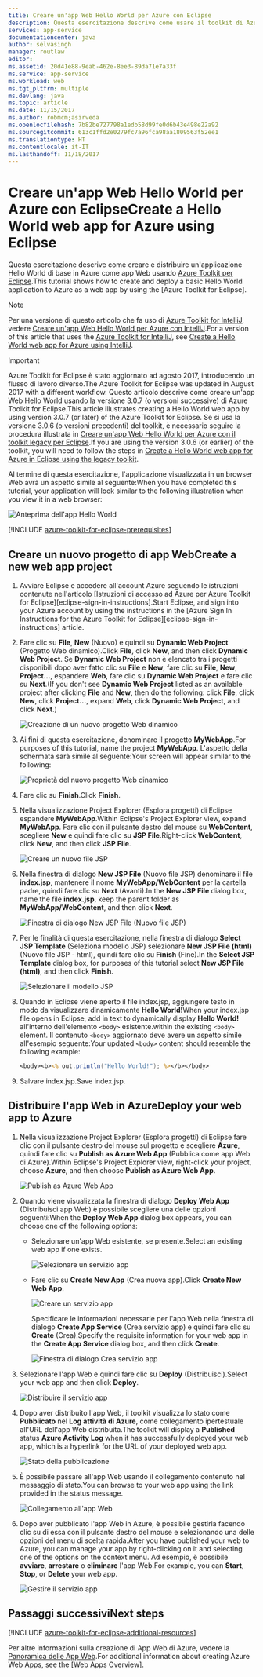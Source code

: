```yaml
---
title: Creare un'app Web Hello World per Azure con Eclipse
description: Questa esercitazione descrive come usare il toolkit di Azure per Eclipse per creare un'app Web Hello World per Azure.
services: app-service
documentationcenter: java
author: selvasingh
manager: routlaw
editor: 
ms.assetid: 20d41e88-9eab-462e-8ee3-89da71e7a33f
ms.service: app-service
ms.workload: web
ms.tgt_pltfrm: multiple
ms.devlang: java
ms.topic: article
ms.date: 11/15/2017
ms.author: robmcm;asirveda
ms.openlocfilehash: 7b82be727798a1edb58d99fe0d6b43e498e22a92
ms.sourcegitcommit: 613c1ffd2e0279fc7a96fca98aa1809563f52ee1
ms.translationtype: HT
ms.contentlocale: it-IT
ms.lasthandoff: 11/18/2017
---
```

# <a name="create-a-hello-world-web-app-for-azure-using-eclipse"></a><span data-ttu-id="c448d-103">Creare un'app Web Hello World per Azure con Eclipse</span><span class="sxs-lookup"><span data-stu-id="c448d-103">Create a Hello World web app for Azure using Eclipse</span></span>

<span data-ttu-id="c448d-104">Questa esercitazione descrive come creare e distribuire un'applicazione Hello World di base in Azure come app Web usando [Azure Toolkit per Eclipse].</span><span class="sxs-lookup"><span data-stu-id="c448d-104">This tutorial shows how to create and deploy a basic Hello World application to Azure as a web app by using the [Azure Toolkit for Eclipse].</span></span>

> [!NOTE]
>
> <span data-ttu-id="c448d-105">Per una versione di questo articolo che fa uso di [Azure Toolkit for IntelliJ], vedere [Creare un'app Web Hello World per Azure con IntelliJ][intellij-hello-world].</span><span class="sxs-lookup"><span data-stu-id="c448d-105">For a version of this article that uses the [Azure Toolkit for IntelliJ], see [Create a Hello World web app for Azure using IntelliJ][intellij-hello-world].</span></span>
>

> [!IMPORTANT]
> 
> <span data-ttu-id="c448d-106">Azure Toolkit for Eclipse è stato aggiornato ad agosto 2017, introducendo un flusso di lavoro diverso.</span><span class="sxs-lookup"><span data-stu-id="c448d-106">The Azure Toolkit for Eclipse was updated in August 2017 with a different workflow.</span></span> <span data-ttu-id="c448d-107">Questo articolo descrive come creare un'app Web Hello World usando la versione 3.0.7 (o versioni successive) di Azure Toolkit for Eclipse.</span><span class="sxs-lookup"><span data-stu-id="c448d-107">This article illustrates creating a Hello World web app by using version 3.0.7 (or later) of the Azure Toolkit for Eclipse.</span></span> <span data-ttu-id="c448d-108">Se si usa la versione 3.0.6 (o versioni precedenti) del toolkit, è necessario seguire la procedura illustrata in [Creare un'app Web Hello World per Azure con il toolkit legacy per Eclipse][Legacy Version].</span><span class="sxs-lookup"><span data-stu-id="c448d-108">If you are using the version 3.0.6 (or earlier) of the toolkit, you will need to follow the steps in [Create a Hello World web app for Azure in Eclipse using the legacy toolkit][Legacy Version].</span></span>
> 

<span data-ttu-id="c448d-109">Al termine di questa esercitazione, l'applicazione visualizzata in un browser Web avrà un aspetto simile al seguente:</span><span class="sxs-lookup"><span data-stu-id="c448d-109">When you have completed this tutorial, your application will look similar to the following illustration when you view it in a web browser:</span></span>

![Anteprima dell'app Hello World][browse-web-app]

[!INCLUDE [azure-toolkit-for-eclipse-prerequisites](../includes/azure-toolkit-for-eclipse-prerequisites.md)]

## <a name="create-a-new-web-app-project"></a><span data-ttu-id="c448d-111">Creare un nuovo progetto di app Web</span><span class="sxs-lookup"><span data-stu-id="c448d-111">Create a new web app project</span></span>

1. <span data-ttu-id="c448d-112">Avviare Eclipse e accedere all'account Azure seguendo le istruzioni contenute nell'articolo [Istruzioni di accesso ad Azure per Azure Toolkit for Eclipse][eclipse-sign-in-instructions].</span><span class="sxs-lookup"><span data-stu-id="c448d-112">Start Eclipse, and sign into your Azure account by using the instructions in the [Azure Sign In Instructions for the Azure Toolkit for Eclipse][eclipse-sign-in-instructions] article.</span></span>

1. <span data-ttu-id="c448d-113">Fare clic su **File**, **New** (Nuovo) e quindi su **Dynamic Web Project** (Progetto Web dinamico).</span><span class="sxs-lookup"><span data-stu-id="c448d-113">Click **File**, click **New**, and then click **Dynamic Web Project**.</span></span> <span data-ttu-id="c448d-114">Se **Dynamic Web Project** non è elencato tra i progetti disponibili dopo aver fatto clic su **File** e **New**, fare clic su **File**, **New**, **Project...**, espandere **Web**, fare clic su **Dynamic Web Project** e fare clic su **Next**.</span><span class="sxs-lookup"><span data-stu-id="c448d-114">(If you don't see **Dynamic Web Project** listed as an available project after clicking **File** and **New**, then do the following: click **File**, click **New**, click **Project...**, expand **Web**, click **Dynamic Web Project**, and click **Next**.)</span></span>

   ![Creazione di un nuovo progetto Web dinamico][file-new-dynamic-web-project]

2. <span data-ttu-id="c448d-116">Ai fini di questa esercitazione, denominare il progetto **MyWebApp**.</span><span class="sxs-lookup"><span data-stu-id="c448d-116">For purposes of this tutorial, name the project **MyWebApp**.</span></span> <span data-ttu-id="c448d-117">L'aspetto della schermata sarà simile al seguente:</span><span class="sxs-lookup"><span data-stu-id="c448d-117">Your screen will appear similar to the following:</span></span>
   
   ![Proprietà del nuovo progetto Web dinamico][dynamic-web-project-properties]

3. <span data-ttu-id="c448d-119">Fare clic su **Finish**.</span><span class="sxs-lookup"><span data-stu-id="c448d-119">Click **Finish**.</span></span>

4. <span data-ttu-id="c448d-120">Nella visualizzazione Project Explorer (Esplora progetti) di Eclipse espandere **MyWebApp**.</span><span class="sxs-lookup"><span data-stu-id="c448d-120">Within Eclipse's Project Explorer view, expand **MyWebApp**.</span></span> <span data-ttu-id="c448d-121">Fare clic con il pulsante destro del mouse su **WebContent**, scegliere **New** e quindi fare clic su **JSP File**.</span><span class="sxs-lookup"><span data-stu-id="c448d-121">Right-click **WebContent**, click **New**, and then click **JSP File**.</span></span>

   ![Creare un nuovo file JSP][create-new-jsp-file]

5. <span data-ttu-id="c448d-123">Nella finestra di dialogo **New JSP File** (Nuovo file JSP) denominare il file **index.jsp**, mantenere il nome **MyWebApp/WebContent** per la cartella padre, quindi fare clic su **Next** (Avanti).</span><span class="sxs-lookup"><span data-stu-id="c448d-123">In the **New JSP File** dialog box, name the file **index.jsp**, keep the parent folder as **MyWebApp/WebContent**, and then click **Next**.</span></span>

   ![Finestra di dialogo New JSP File (Nuovo file JSP)][new-jsp-file-dialog]

6. <span data-ttu-id="c448d-125">Per le finalità di questa esercitazione, nella finestra di dialogo **Select JSP Template** (Seleziona modello JSP) selezionare **New JSP File (html)** (Nuovo file JSP - html), quindi fare clic su **Finish** (Fine).</span><span class="sxs-lookup"><span data-stu-id="c448d-125">In the **Select JSP Template** dialog box, for purposes of this tutorial select **New JSP File (html)**, and then click **Finish**.</span></span>

   ![Selezionare il modello JSP][select-jsp-template]

7. <span data-ttu-id="c448d-127">Quando in Eclipse viene aperto il file index.jsp, aggiungere testo in modo da visualizzare dinamicamente **Hello World!**</span><span class="sxs-lookup"><span data-stu-id="c448d-127">When your index.jsp file opens in Eclipse, add in text to dynamically display **Hello World!**</span></span> <span data-ttu-id="c448d-128">all'interno dell'elemento `<body>` esistente.</span><span class="sxs-lookup"><span data-stu-id="c448d-128">within the existing `<body>` element.</span></span> <span data-ttu-id="c448d-129">Il contenuto `<body>` aggiornato deve avere un aspetto simile all'esempio seguente:</span><span class="sxs-lookup"><span data-stu-id="c448d-129">Your updated `<body>` content should resemble the following example:</span></span>
   
   ```jsp
   <body><b><% out.println("Hello World!"); %></b></body>
   ```

8. <span data-ttu-id="c448d-130">Salvare index.jsp.</span><span class="sxs-lookup"><span data-stu-id="c448d-130">Save index.jsp.</span></span>

## <a name="deploy-your-web-app-to-azure"></a><span data-ttu-id="c448d-131">Distribuire l'app Web in Azure</span><span class="sxs-lookup"><span data-stu-id="c448d-131">Deploy your web app to Azure</span></span>

1. <span data-ttu-id="c448d-132">Nella visualizzazione Project Explorer (Esplora progetti) di Eclipse fare clic con il pulsante destro del mouse sul progetto e scegliere **Azure**, quindi fare clic su **Publish as Azure Web App** (Pubblica come app Web di Azure).</span><span class="sxs-lookup"><span data-stu-id="c448d-132">Within Eclipse's Project Explorer view, right-click your project, choose **Azure**, and then choose **Publish as Azure Web App**.</span></span>
   
   ![Publish as Azure Web App][publish-as-azure-web-app]

1. <span data-ttu-id="c448d-134">Quando viene visualizzata la finestra di dialogo **Deploy Web App** (Distribuisci app Web) è possibile scegliere una delle opzioni seguenti:</span><span class="sxs-lookup"><span data-stu-id="c448d-134">When the **Deploy Web App** dialog box appears, you can choose one of the following options:</span></span>

   * <span data-ttu-id="c448d-135">Selezionare un'app Web esistente, se presente.</span><span class="sxs-lookup"><span data-stu-id="c448d-135">Select an existing web app if one exists.</span></span>

      ![Selezionare un servizio app][select-app-service]

   * <span data-ttu-id="c448d-137">Fare clic su **Create New App** (Crea nuova app).</span><span class="sxs-lookup"><span data-stu-id="c448d-137">Click **Create New Web App**.</span></span>

      ![Creare un servizio app][create-app-service]

      <span data-ttu-id="c448d-139">Specificare le informazioni necessarie per l'app Web nella finestra di dialogo **Create App Service** (Crea servizio app) e quindi fare clic su **Create** (Crea).</span><span class="sxs-lookup"><span data-stu-id="c448d-139">Specify the requisite information for your web app in the **Create App Service** dialog box, and then click **Create**.</span></span>

      ![Finestra di dialogo Crea servizio app][create-app-service-dialog]

1. <span data-ttu-id="c448d-141">Selezionare l'app Web e quindi fare clic su **Deploy** (Distribuisci).</span><span class="sxs-lookup"><span data-stu-id="c448d-141">Select your web app and then click **Deploy**.</span></span>

   ![Distribuire il servizio app][deploy-app-service]

1. <span data-ttu-id="c448d-143">Dopo aver distribuito l'app Web, il toolkit visualizza lo stato come **Pubblicato** nel **Log attività di Azure**, come collegamento ipertestuale all'URL dell'app Web distribuita.</span><span class="sxs-lookup"><span data-stu-id="c448d-143">The toolkit will display a **Published** status **Azure Activity Log** when it has successfully deployed your web app, which is a hyperlink for the URL of your deployed web app.</span></span>

   ![Stato della pubblicazione][publish-status]

1. <span data-ttu-id="c448d-145">È possibile passare all'app Web usando il collegamento contenuto nel messaggio di stato.</span><span class="sxs-lookup"><span data-stu-id="c448d-145">You can browse to your web app using the link provided in the status message.</span></span>

   ![Collegamento all'app Web][browse-web-app]

1. <span data-ttu-id="c448d-147">Dopo aver pubblicato l'app Web in Azure, è possibile gestirla facendo clic su di essa con il pulsante destro del mouse e selezionando una delle opzioni del menu di scelta rapida.</span><span class="sxs-lookup"><span data-stu-id="c448d-147">After you have published your web to Azure, you can manage your app by right-clicking on it and selecting one of the options on the context menu.</span></span> <span data-ttu-id="c448d-148">Ad esempio, è possibile **avviare**, **arrestare** o **eliminare** l'app Web.</span><span class="sxs-lookup"><span data-stu-id="c448d-148">For example, you can **Start**, **Stop**, or **Delete** your web app.</span></span>

   ![Gestire il servizio app][manage-app-service]

## <a name="next-steps"></a><span data-ttu-id="c448d-150">Passaggi successivi</span><span class="sxs-lookup"><span data-stu-id="c448d-150">Next steps</span></span>

[!INCLUDE [azure-toolkit-for-eclipse-additional-resources](../includes/azure-toolkit-for-eclipse-additional-resources.md)]

<span data-ttu-id="c448d-151">Per altre informazioni sulla creazione di App Web di Azure, vedere la [Panoramica delle App Web].</span><span class="sxs-lookup"><span data-stu-id="c448d-151">For additional information about creating Azure Web Apps, see the [Web Apps Overview].</span></span>

<!-- URL List -->

[Azure Toolkit per Eclipse]: azure-toolkit-for-eclipse.md
[Azure Toolkit for IntelliJ]: ../intellij/azure-toolkit-for-intellij.md
[intellij-hello-world]: ../intellij/azure-toolkit-for-intellij-create-hello-world-web-app.md
[Panoramica delle App Web]: /azure/app-service/app-service-web-overview
[Apache Tomcat]: http://tomcat.apache.org/
[Jetty]: http://www.eclipse.org/jetty/
[Legacy Version]: azure-toolkit-for-eclipse-create-hello-world-web-app-legacy-version.md

<!-- IMG List -->

[browse-web-app]: ./media/azure-toolkit-for-eclipse-create-hello-world-web-app/browse-web-app.png
[file-new-dynamic-web-project]: ./media/azure-toolkit-for-eclipse-create-hello-world-web-app/file-new-dynamic-web-project.png
[dynamic-web-project-properties]: ./media/azure-toolkit-for-eclipse-create-hello-world-web-app/dynamic-web-project-properties.png
[create-new-jsp-file]: ./media/azure-toolkit-for-eclipse-create-hello-world-web-app/create-new-jsp-file.png
[new-jsp-file-dialog]: ./media/azure-toolkit-for-eclipse-create-hello-world-web-app/new-jsp-file-dialog.png
[select-jsp-template]: ./media/azure-toolkit-for-eclipse-create-hello-world-web-app/select-jsp-template.png
[publish-as-azure-web-app]: ./media/azure-toolkit-for-eclipse-create-hello-world-web-app/publish-as-azure-web-app.png
[deploy-web-app-dialog]: ./media/azure-toolkit-for-eclipse-create-hello-world-web-app/deploy-web-app-dialog.png
[select-app-service]: ./media/azure-toolkit-for-eclipse-create-hello-world-web-app/select-app-service.png
[create-app-service-dialog]: ./media/azure-toolkit-for-eclipse-create-hello-world-web-app/create-app-service-dialog.png
[publish-status]: ./media/azure-toolkit-for-eclipse-create-hello-world-web-app/publish-status.png
[create-app-service]: ./media/azure-toolkit-for-eclipse-create-hello-world-web-app/create-app-service.png
[deploy-app-service]: ./media/azure-toolkit-for-eclipse-create-hello-world-web-app/deploy-app-service.png
[manage-app-service]: ./media/azure-toolkit-for-eclipse-create-hello-world-web-app/manage-app-service.png
